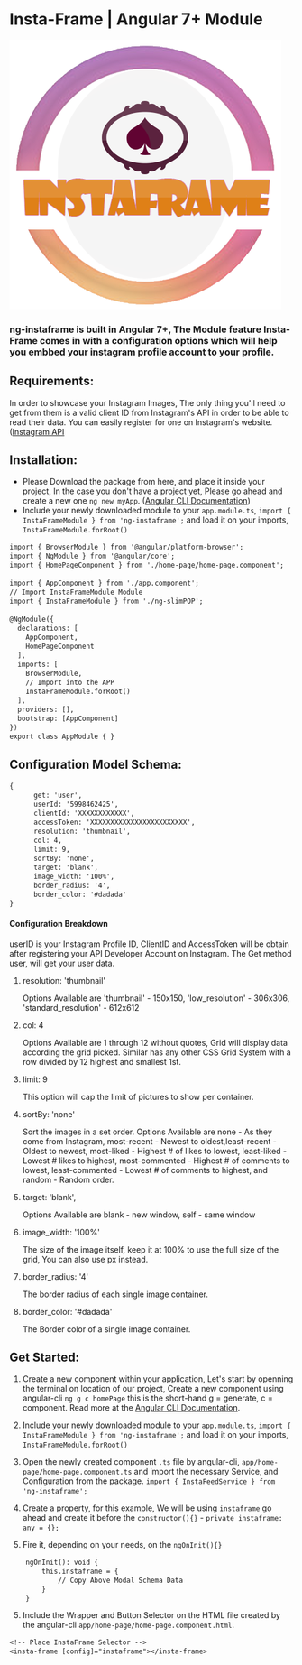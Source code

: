 # Insta-Frame | Angular 7+ Module

![NG-InstaFRAME](insta-frame-logo.png)

### ng-instaframe is built in Angular 7+, The Module feature Insta-Frame comes in with a configuration options which will help you embbed your instagram profile account to your profile. 


## Requirements:
In order to showcase your Instagram Images, The only thing you'll need to get from them is a valid client ID from Instagram's API in order to be able to read their data. You can easily register for one on Instagram's website. ([Instagram API](http://instagram.com/developer/register/)



## Installation:

* Please Download the package from here, and place it inside your project, In the case you don't have a project yet, Please go ahead and create a new one `ng new myApp`. ([Angular CLI Documentation](https://angular.io/cli))
*  Include your newly downloaded module to your `app.module.ts`, `import { InstaFrameModule } from 'ng-instaframe';` and load it on your imports, `InstaFrameModule.forRoot()`

```
import { BrowserModule } from '@angular/platform-browser';
import { NgModule } from '@angular/core';
import { HomePageComponent } from './home-page/home-page.component';

import { AppComponent } from './app.component';
// Import InstaFrameModule Module
import { InstaFrameModule } from './ng-slimPOP';

@NgModule({
  declarations: [
    AppComponent,
    HomePageComponent
  ],
  imports: [
    BrowserModule,
    // Import into the APP
    InstaFrameModule.forRoot()
  ],
  providers: [],
  bootstrap: [AppComponent]
})
export class AppModule { }
```


## Configuration Model Schema:

```
{
      get: 'user',
      userId: '5998462425',
      clientId: 'XXXXXXXXXXXX',
      accessToken: 'XXXXXXXXXXXXXXXXXXXXXXXX',
      resolution: 'thumbnail',
      col: 4,
      limit: 9,
      sortBy: 'none',
      target: 'blank',
      image_width: '100%',
      border_radius: '4',
      border_color: '#dadada'
}
```

#### Configuration Breakdown

userID is your Instagram Profile ID, ClientID and AccessToken will be obtain after registering your API Developer Account on Instagram. The Get method user, will get your user data.

1) resolution: 'thumbnail'
      
    Options Available are 'thumbnail' - 150x150, 'low_resolution' - 306x306, 'standard_resolution' - 612x612
      
2) col: 4

    Options Available are 1 through 12 without quotes, Grid will display data according the grid picked. Similar has any other CSS Grid System with a row divided by 12 highest and smallest 1st.

3) limit: 9

    This option will cap the limit of pictures to show per container.

4) sortBy: 'none'

    Sort the images in a set order. Options Available are 
      none - As they come from Instagram, most-recent - Newest to oldest,least-recent - Oldest to newest, most-liked - Highest # of likes to lowest, least-liked - Lowest # likes to highest, most-commented - Highest # of comments to lowest, least-commented - Lowest # of comments to highest, and random - Random order.

5) target: 'blank',
      
    Options Available are blank - new window, self - same window
      
6) image_width: '100%'

    The size of the image itself, keep it at 100% to use the full size of the grid, You can also use px instead.

7) border_radius: '4'

    The border radius of each single image container.

8) border_color: '#dadada'

    The Border color of a single image container.

## Get Started:

1) Create a new component within your application, Let's start by openning the terminal on location of our project, Create a new component using angular-cli `ng g c homePage` this is the short-hand g = generate, c = component. Read more at the [Angular CLI Documentation](https://angular.io/cli).

2) Include your newly downloaded module to your `app.module.ts`, `import { InstaFrameModule } from 'ng-instaframe';` and load it on your imports, `InstaFrameModule.forRoot()`

3) Open the newly created component `.ts` file by angular-cli, `app/home-page/home-page.component.ts` and import the necessary Service, and Configuration from the package. `import { InstaFeedService } from 'ng-instaframe';`

4) Create a property, for this example, We will be using `instaframe` go ahead and create it before the `constructor(){}` - `private instaframe: any = {};`

5) Fire it, depending on your needs, on the `ngOnInit(){}`

```
    ngOnInit(): void {
        this.instaframe = {
            // Copy Above Modal Schema Data 
        }
    }
```

5) Include the Wrapper and Button Selector on the HTML file created by the angular-cli `app/home-page/home-page.component.html`.

```
<!-- Place InstaFrame Selector -->
<insta-frame [config]="instaframe"></insta-frame>
```